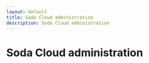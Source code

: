 ```yaml
---
layout: default
title: Soda Cloud administration
description: Soda Cloud administration
---
```


# Soda Cloud administration